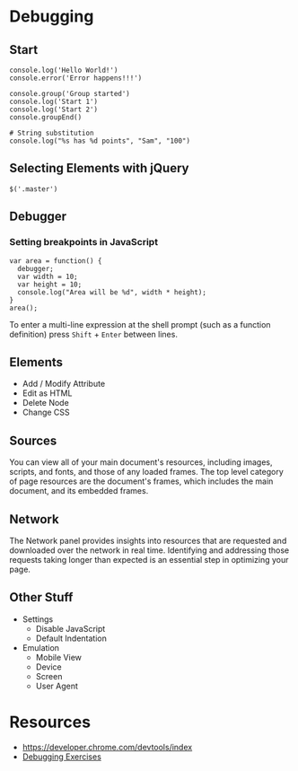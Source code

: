 # Debugging

## Start

```
console.log('Hello World!')
console.error('Error happens!!!')

console.group('Group started')
console.log('Start 1')
console.log('Start 2')
console.groupEnd()

# String substitution
console.log("%s has %d points", "Sam", "100")
```

## Selecting Elements with jQuery

```
$('.master')
```

## Debugger

### Setting breakpoints in JavaScript

```
var area = function() {
  debugger;
  var width = 10;
  var height = 10;
  console.log("Area will be %d", width * height);
}
area();
```

To enter a multi-line expression at the shell prompt (such as a function definition) press `Shift` + `Enter`  between lines.

## Elements

- Add / Modify Attribute
- Edit as HTML
- Delete Node
- Change CSS

## Sources

You can view all of your main document's resources, including images, scripts, and fonts, and those of any loaded frames. The top level category of page resources are the document's frames, which includes the main document, and its embedded frames.

## Network

The Network panel provides insights into resources that are requested and downloaded over the network in real time. Identifying and addressing those requests taking longer than expected is an essential step in optimizing your page.

## Other Stuff

- Settings
  - Disable JavaScript
  - Default Indentation
- Emulation
  - Mobile View
  - Device
  - Screen
  - User Agent

# Resources

- https://developer.chrome.com/devtools/index
- [Debugging Exercises](https://gist.github.com/mddub/ddbd0472553c9666371d)
